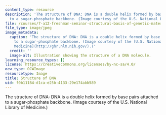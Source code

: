 ```yaml
---
content_type: resource
description: 'The structure of DNA: DNA is a double helix formed by base pairs attached
  to a sugar-phosphate backbone. (Image courtesy of the U.S. National Library of Medicine.)'
file: /courses/7-a12-freshman-seminar-structural-basis-of-genetic-material-nucleic-acids-fall-2005/f0b11184d1cae25b413329e174abb589_7-a12f05.jpg
file_type: image/jpeg
image_metadata:
  caption: 'The structure of DNA: DNA is a double helix formed by base pairs attached
    to a sugar-phosphate backbone. (Image courtesy of the [U.S. National Library of
    Medicine](http://ghr.nlm.nih.gov/).)'
  credit: ''
  image-alt: Illustration showing the structure of a DNA molecule.
learning_resource_types: []
license: https://creativecommons.org/licenses/by-nc-sa/4.0/
ocw_type: OCWImage
resourcetype: Image
title: Structure of DNA
uid: f0b11184-d1ca-e25b-4133-29e174abb589
---
```

The structure of DNA: DNA is a double helix formed by base pairs attached to a sugar-phosphate backbone. (Image courtesy of the U.S. National Library of Medicine.)